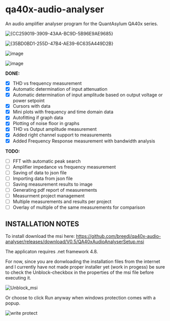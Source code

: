 # qa40x-audio-analyser
An audio amplifier analyser program for the QuantAsylum QA40x series.

![{CC259019-3909-43AA-BC9D-5B96E9AE9685}](https://github.com/user-attachments/assets/c979e4ae-1325-40b0-8e2a-dd537c14313d)

![{35BD0BD1-255D-47B4-AE39-6C635A449D2B}](https://github.com/user-attachments/assets/157ee6ab-7afb-4e40-bc64-7134debbda6e)

![image](https://github.com/user-attachments/assets/7ac02e58-0fa7-4a78-aa42-2f42ed06aab3)

![image](https://github.com/user-attachments/assets/b3003300-b136-4545-9260-cc9436383a9a)

**DONE:**
- [x] THD vs frequency measurement
- [x] Automatic determination of input attenuation
- [x] Automatic determination of input amplitude based on output voltage or power setpoint
- [x] Cursors with data
- [x] Mini plots with frequency and time domain data
- [x] Autofitting if graph data
- [x] Plotting of noise floor in graphs
- [x] THD vs Output amplitude measurement
- [x] Added right channel support to measurements
- [x] Added Frequency Response measurement with bandwidth analysis 
      
**TODO:**
- [ ] FFT with automatic peak search
- [ ] Amplifier impedance vs frequency measurement
- [ ] Saving of data to json file
- [ ] Importing data from json file
- [ ] Saving measurement results to image
- [ ] Generating pdf report of measurements
- [ ] Measurment project management
- [ ] Multiple measurements and results per project
- [ ] Overlay of multiple of the same measurements for comparison

## INSTALLATION NOTES

To install download the msi here: https://github.com/breedj/qa40x-audio-analyser/releases/download/V0.5/QA40xAudioAnalyserSetup.msi

The applicaton requires .net framework 4.8.

For now, since you are donwloading the installation files from the internet and I currently have not made proper installer yet (work in progess) be sure to check the Unblock-checkbox in the properties of the msi file before executing it. 

![Unblock_msi](https://github.com/user-attachments/assets/9825e1f3-8c23-44cc-b725-6bf0f1306de0)

Or choose to click Run anyway when windows protection comes with a popup.

![write protect](https://github.com/user-attachments/assets/dda420f8-3451-425f-881c-569851c17736)
